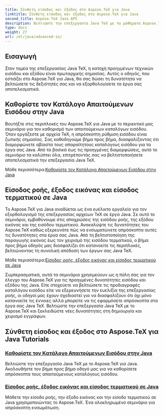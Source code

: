 ```yaml
---
title: Σύνθετη είσοδος και έξοδος στο Aspose.TeX για Java
linktitle: Σύνθετη είσοδος και έξοδος στο Aspose.TeX για Java
second_title: Aspose.TeX Java API
description: Βελτιώστε την επεξεργασία Java TeX με τα μαθήματα Aspose.TeX for Java. Μάθετε να καθορίζετε καταλόγους εισόδου και να βελτιστοποιείτε την επεξεργασία ροής για βελτιωμένα έργα Java.
type: docs
weight: 27
url: /el/java/advanced-io/
---
```


## Εισαγωγή

Στον τομέα της επεξεργασίας Java TeX, η κατοχή προηγμένων τεχνικών εισόδου και εξόδου είναι πρωταρχικής σημασίας. Αυτός ο οδηγός, που εστιάζει στο Aspose.TeX για Java, θα σας δώσει τη δυνατότητα να βελτιώσετε τις δεξιότητές σας και να εξορθολογίσετε τα έργα σας αποτελεσματικά.

## Καθορίστε τον Κατάλογο Απαιτούμενων Εισόδου στην Java

Βουτήξτε στις περιπλοκές του Aspose.TeX για Java με το περιεκτικό μας σεμινάριο για τον καθορισμό των απαιτούμενων καταλόγων εισόδου. Όταν εργάζεστε με αρχεία TeX, η απρόσκοπτη ρύθμιση εισόδου είναι ζωτικής σημασίας. Σας καθοδηγούμε βήμα προς βήμα, διασφαλίζοντας ότι διαμορφώνετε αβίαστα τους απαραίτητους καταλόγους εισόδου για τα έργα σας Java. Από τα βασικά έως τις προηγμένες διαμορφώσεις, αυτό το σεμινάριο τα καλύπτει όλα, επιτρέποντάς σας να βελτιστοποιήσετε αποτελεσματικά την επεξεργασία Java TeX.

 Μάθε περισσότερα:[Καθορίστε τον Κατάλογο Απαιτούμενων Εισόδου στην Java](./required-input-directory/)

## Είσοδος ροής, έξοδος εικόνας και είσοδος τερματικού σε Java

Το Aspose.TeX για Java αναδύεται ως ένα ευέλικτο εργαλείο για τον εξορθολογισμό της επεξεργασίας αρχείων TeX σε έργα Java. Σε αυτό το σεμινάριο, εμβαθύνουμε στις αποχρώσεις της εισόδου ροής, της εξόδου εικόνας και της εισόδου τερματικού. Ανακαλύψτε τις δυνατότητες του Aspose.TeX καθώς εξερευνάτε πώς να ενσωματώνετε απρόσκοπτα αυτές τις δυνατότητες στα έργα σας Java. Από τη βελτιστοποίηση της παραγωγής εικόνας έως τον χειρισμό της εισόδου τερματικού, ο βήμα προς βήμα οδηγός μας διασφαλίζει ότι κατανοείτε τις περιπλοκές, βελτιώνοντας τη συνολική απόδοση των έργων σας Java TeX.

 Μάθε περισσότερα:[Είσοδος ροής, έξοδος εικόνας και είσοδος τερματικού σε Java](./stream-input-image-output/)

Συμπερασματικά, αυτά τα σεμινάρια χρησιμεύουν ως η πύλη σας για τον έλεγχο του Aspose.TeX για τις προηγμένες δυνατότητες εισόδου και εξόδου της Java. Είτε στοχεύετε να βελτιώσετε τις προδιαγραφές καταλόγου εισόδου είτε να εξερευνήσετε την ευελιξία της επεξεργασίας ροής, οι οδηγοί μας έχουν σχεδιαστεί για να διασφαλίζουν ότι όχι μόνο κατανοείτε τις έννοιες αλλά μπορείτε να τις εφαρμόσετε απρόσκοπτα στα έργα σας Java TeX. Βελτιώστε την επεξεργασία Java TeX με το Aspose.TeX και ξεκλειδώστε νέες δυνατότητες στη δημιουργία και χειρισμό εγγράφων.
## Σύνθετη είσοδος και έξοδος στο Aspose.TeX για Java Tutorials
### [Καθορίστε τον Κατάλογο Απαιτούμενων Εισόδου στην Java](./required-input-directory/)
Βελτιώστε την επεξεργασία Java TeX με το Aspose.TeX για Java. Ακολουθήστε τον βήμα προς βήμα οδηγό μας για να καθορίσετε απρόσκοπτα τους απαιτούμενους καταλόγους εισόδου.
### [Είσοδος ροής, έξοδος εικόνας και είσοδος τερματικού σε Java](./stream-input-image-output/)
Μάθετε την είσοδο ροής, την έξοδο εικόνας και την είσοδο τερματικού σε Java χρησιμοποιώντας το Aspose.TeX. Ένα ολοκληρωμένο σεμινάριο για απρόσκοπτη ενσωμάτωση.